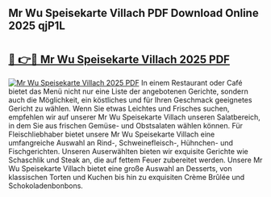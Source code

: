 ## Mr Wu Speisekarte Villach PDF Download Online 2025 qjP1L

# <h2><a href="http://gcaclf.nevu.top/?p=Mr+Wu+Speisekarte+Villach">🔗 👉🔴 Mr Wu Speisekarte Villach 2025 PDF</a></h2>

[![Mr Wu Speisekarte Villach 2025 PDF](https://i.imgur.com/dBaPXMq.png)](http://gcaclf.nevu.top/?p=Mr+Wu+Speisekarte+Villach)
In einem Restaurant oder Café bietet das Menü nicht nur eine Liste der angebotenen Gerichte, sondern auch die Möglichkeit, ein köstliches und für Ihren Geschmack geeignetes Gericht zu wählen. Wenn Sie etwas Leichtes und Frisches suchen, empfehlen wir auf unserer Mr Wu Speisekarte Villach unseren Salatbereich, in dem Sie aus frischen Gemüse- und Obstsalaten wählen können. Für Fleischliebhaber bietet unsere Mr Wu Speisekarte Villach eine umfangreiche Auswahl an Rind-, Schweinefleisch-, Hühnchen- und Fischgerichten. Unseren Auserwählten bieten wir exquisite Gerichte wie Schaschlik und Steak an, die auf fettem Feuer zubereitet werden. Unsere Mr Wu Speisekarte Villach bietet eine große Auswahl an Desserts, von klassischen Torten und Kuchen bis hin zu exquisiten Crème Brûlée und Schokoladenbonbons.
